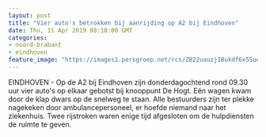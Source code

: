 ```yaml
---
layout: post
title: "Vier auto's betrokken bij aanrijding op A2 bij Eindhoven"
date: Thu, 11 Apr 2019 08:10:00 GMT
categories: 
- noord-brabant 
- eindhoven 
feature_image: "https://images1.persgroep.net/rcs/ZB22uauzj1Bukdf6x5SudNrSO8A/diocontent/145295976/_fitwidth/400/?appId=21791a8992982cd8da851550a453bd7f&quality=0.7"
---
```


EINDHOVEN - Op de A2 bij Eindhoven zijn donderdagochtend rond 09.30 uur vier auto's op elkaar  gebotst bij knooppunt De Hogt. Eén wagen kwam door de klap dwars op de snelweg te staan. Alle bestuurders zijn ter plekke nagekeken door ambulancepersoneel, er hoefde niemand naar het ziekenhuis. Twee rijstroken waren enige tijd afgesloten om de hulpdiensten de ruimte te geven.
